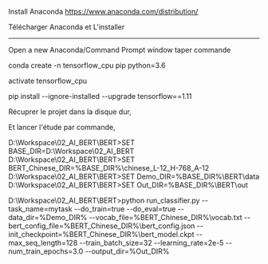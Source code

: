 Install Anaconda
https://www.anaconda.com/distribution/

Télécharger Anaconda et L'installer

----

Open a new Anaconda/Command Prompt window
taper commande

conda create -n tensorflow_cpu pip python=3.6

activate tensorflow_cpu

pip install --ignore-installed --upgrade tensorflow==1.11


Récuprer le projet dans la disque dur,

Et lancer l'étude par commande,

D:\Workspace\02_AI_BERT\BERT>SET BASE_DIR=D:\Workspace\02_AI_BERT
D:\Workspace\02_AI_BERT\BERT>SET BERT_Chinese_DIR=%BASE_DIR%\chinese_L-12_H-768_A-12
D:\Workspace\02_AI_BERT\BERT>SET Demo_DIR=%BASE_DIR%\BERT\data
D:\Workspace\02_AI_BERT\BERT>SET Out_DIR=%BASE_DIR%\BERT\out

D:\Workspace\02_AI_BERT\BERT>python run_classifier.py   --task_name=mytask   --do_train=true   --do_eval=true   --data_dir=%Demo_DIR%   --vocab_file=%BERT_Chinese_DIR%\vocab.txt   --bert_config_file=%BERT_Chinese_DIR%\bert_config.json   --init_checkpoint=%BERT_Chinese_DIR%\bert_model.ckpt   --max_seq_length=128   --train_batch_size=32   --learning_rate=2e-5   --num_train_epochs=3.0   --output_dir=%Out_DIR%

